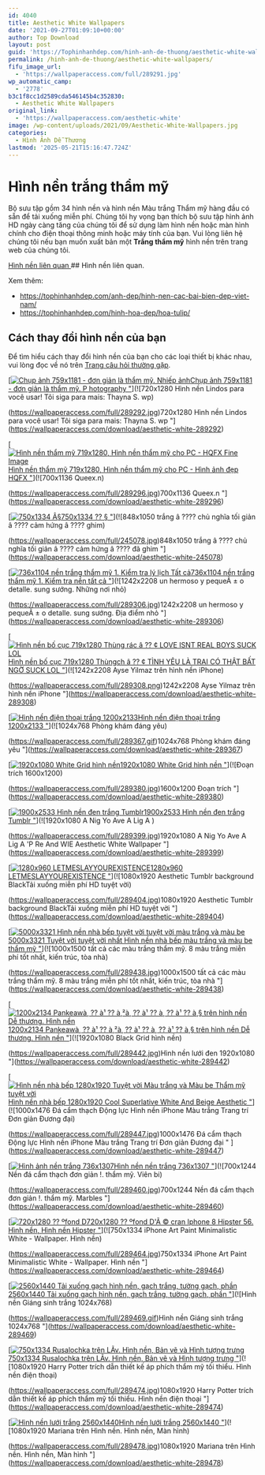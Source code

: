 ```yaml
---
id: 4040
title: Aesthetic White Wallpapers
date: '2021-09-27T01:09:10+00:00'
author: Top Download
layout: post
guid: 'https://Tophinhanhdep.com/hinh-anh-de-thuong/aesthetic-white-wallpapers/'
permalink: /hinh-anh-de-thuong/aesthetic-white-wallpapers/
fifu_image_url:
  - 'https://wallpaperaccess.com/full/289291.jpg'
wp_automatic_camp:
  - '2778'
b3c1f8cc1d2589cda546145b4c352830:
  - Aesthetic White Wallpapers
original_link:
  - 'https://wallpaperaccess.com/aesthetic-white'
image: /wp-content/uploads/2021/09/Aesthetic-White-Wallpapers.jpg
categories:
  - Hình Ảnh Dễ Thương
lastmod: '2025-05-21T15:16:47.724Z'
---
```

# Hình nền trắng thẩm mỹ

Bộ sưu tập gồm 34 hình nền và hình nền Màu trắng Thẩm mỹ hàng đầu có sẵn để tải xuống miễn phí. Chúng tôi hy vọng bạn thích bộ sưu tập hình ảnh HD ngày càng tăng của chúng tôi để sử dụng làm hình nền hoặc màn hình chính cho điện thoại thông minh hoặc máy tính của bạn. Vui lòng liên hệ chúng tôi nếu bạn muốn xuất bản một **Trắng thẩm mỹ** hình nền trên trang web của chúng tôi.

[Hình nền liên quan ](#related) ## Hình nền liên quan.

   
 Xem thêm:

   
- <https://tophinhanhdep.com/anh-dep/hinh-nen-cac-bai-bien-dep-viet-nam/>
- <https://tophinhanhdep.com/hinh-hoa-dep/hoa-tulip/>

## Cách thay đổi hình nền của bạn

Để tìm hiểu cách thay đổi hình nền của bạn cho các loại thiết bị khác nhau, vui lòng đọc về nó trên [Trang câu hỏi thường gặp](https://tophinhanhdep.com/faq/).

  
[[![Chụp ảnh 759x1181 - đơn giản là thẩm mỹ.  Nhiếp ảnh](https://wallpaperaccess.com/full/289291.jpg)Chụp ảnh 759x1181 - đơn giản là thẩm mỹ. P hotography "](https://wallpaperaccess.com/download/aesthetic-white-289291)](![720x1280 Hình nền Lindos para você usar!  Tôi siga para mais: Thayna S. wp)

(https://wallpaperaccess.com/full/289292.jpg)720x1280 Hình nền Lindos para você usar! Tôi siga para mais: Thayna S. wp "](https://wallpaperaccess.com/download/aesthetic-white-289292)

[[![Hình nền thẩm mỹ 719x1280, Hình nền thẩm mỹ cho PC - HQFX Fine Image](https://wallpaperaccess.com/full/289294.jpg)Hình nền thẩm mỹ 719x1280, Hình nền thẩm mỹ cho PC - Hình ảnh đẹp HQFX "](https://wallpaperaccess.com/download/aesthetic-white-289294)](![700x1136 Queex.n)

(https://wallpaperaccess.com/full/289296.jpg)700x1136 Queex.n "](https://wallpaperaccess.com/download/aesthetic-white-289296)

[[![750x1334 Â§](https://wallpaperaccess.com/full/289298.png)750x1334 ?? § "](https://wallpaperaccess.com/download/aesthetic-white-289298)](![848x1050 trắng â ????  chủ nghĩa tối giản â ????  cảm hứng â ????  ghim)

(https://wallpaperaccess.com/full/245078.jpg)848x1050 trắng â ???? chủ nghĩa tối giản â ???? cảm hứng â ???? đã ghim "](https://wallpaperaccess.com/download/aesthetic-white-245078)

[[![736x1104 nền trắng thẩm mỹ 1. Kiểm tra lý lịch Tất cả](https://wallpaperaccess.com/full/289303.jpg)736x1104 nền trắng thẩm mỹ 1. Kiểm tra nền tất cả "](https://wallpaperaccess.com/download/aesthetic-white-289303)](![1242x2208 un hermoso y pequeÃ ± o detalle.  sung sướng.  Những nơi nhỏ)

(https://wallpaperaccess.com/full/289306.jpg)1242x2208 un hermoso y pequeÃ ± o detalle. sung sướng. Địa điểm nhỏ "](https://wallpaperaccess.com/download/aesthetic-white-289306)

[[![Hình nền bố cục 719x1280 Thùng rác â ?? ¢ LOVE ISNT REAL BOYS SUCK LOL](https://wallpaperaccess.com/full/289307.jpg)Hình nền bố cục 719x1280 Thùngch â ?? ¢ TÌNH YÊU LÀ TRAI CÓ THẬT BẤT NGỜ SUCK LOL "](https://wallpaperaccess.com/download/aesthetic-white-289307)](![1242x2208 Ayse Yilmaz trên hình nền iPhone)

(https://wallpaperaccess.com/full/289308.png)1242x2208 Ayse Yilmaz trên hình nền iPhone "](https://wallpaperaccess.com/download/aesthetic-white-289308)

[[![Hình nền điện thoại trắng 1200x2133](https://wallpaperaccess.com/full/289342.jpg)Hình nền điện thoại trắng 1200x2133 "](https://wallpaperaccess.com/download/aesthetic-white-289342)](![1024x768 Phòng khám đáng yêu)

(https://wallpaperaccess.com/full/289367.gif)1024x768 Phòng khám đáng yêu "](https://wallpaperaccess.com/download/aesthetic-white-289367)

[[![1920x1080 White Grid hình nền](https://wallpaperaccess.com/full/289374.jpg)1920x1080 White Grid hình nền "](https://wallpaperaccess.com/download/aesthetic-white-289374)](![Đoạn trích 1600x1200)

(https://wallpaperaccess.com/full/289380.jpg)1600x1200 Đoạn trích "](https://wallpaperaccess.com/download/aesthetic-white-289380)

[[![1900x2533 Hình nền đen trắng Tumblr](https://wallpaperaccess.com/full/289383.jpg)1900x2533 Hình nền đen trắng Tumblr "](https://wallpaperaccess.com/download/aesthetic-white-289383)](![1920x1080 A Nig Yo Ave A Lig A )

(https://wallpaperaccess.com/full/289399.jpg)1920x1080 A Nig Yo Ave A Lig A 'P Re And WIE Aesthetic White Wallpaper "](https://wallpaperaccess.com/download/aesthetic-white-289399)

[[![1280x960 LETMESLAYYOUREXISTENCE](https://wallpaperaccess.com/full/289403.jpg)1280x960 LETMESLAYYOUREXISTENCE "](https://wallpaperaccess.com/download/aesthetic-white-289403)](![1080x1920 Aesthetic Tumblr background BlackTải xuống miễn phí HD tuyệt vời)

(https://wallpaperaccess.com/full/289404.jpg)1080x1920 Aesthetic Tumblr background BlackTải xuống miễn phí HD tuyệt vời "](https://wallpaperaccess.com/download/aesthetic-white-289404)

[[![5000x3321 Hình nền nhà bếp tuyệt vời tuyệt vời màu trắng và màu be](https://wallpaperaccess.com/full/289435.jpg)5000x3321 Tuyệt vời tuyệt vời nhất Hình nền nhà bếp màu trắng và màu be thẩm mỹ "](https://wallpaperaccess.com/download/aesthetic-white-289435)](![1000x1500 tất cả các màu trắng thẩm mỹ.  8 màu trắng miễn phí tốt nhất, kiến ​​trúc, tòa nhà)

(https://wallpaperaccess.com/full/289438.jpg)1000x1500 tất cả các màu trắng thẩm mỹ. 8 màu trắng miễn phí tốt nhất, kiến ​​trúc, tòa nhà "](https://wallpaperaccess.com/download/aesthetic-white-289438)

[[![1200x2134 Pankeawà¸ ?? à¹ ?? à¸²à¸ ?? à¹ ?? à¸ ?? à¹ ?? à¸§ trên hình nền Dễ thương.  Hình nền](https://wallpaperaccess.com/full/115693.jpg)1200x2134 Pankeawà¸ ?? à¹ ?? à¸²à¸ ?? à¹ ?? à¸ ?? à¹ ?? à¸§ trên hình nền Dễ thương. Hình nền "](https://wallpaperaccess.com/download/aesthetic-white-115693)](![1920x1080 Black Grid hình nền)

(https://wallpaperaccess.com/full/289442.jpg)Hình nền lưới đen 1920x1080 "](https://wallpaperaccess.com/download/aesthetic-white-289442)

 [[![Hình nền nhà bếp 1280x1920 Tuyệt vời Màu trắng và Màu be Thẩm mỹ tuyệt vời](https://wallpaperaccess.com/full/289446.jpg)Hình nền nhà bếp 1280x1920 Cool Superlative White And Beige Aesthetic "](https://wallpaperaccess.com/download/aesthetic-white-289446)](![1000x1476 Đá cẩm thạch Động lực Hình nền iPhone Màu trắng Trang trí Đơn giản Đương đại)

(https://wallpaperaccess.com/full/289447.jpg)1000x1476 Đá cẩm thạch Động lực Hình nền iPhone Màu trắng Trang trí Đơn giản Đương đại " ](https://wallpaperaccess.com/download/aesthetic-white-289447)

[[![Hình ảnh nền trắng 736x1307](https://wallpaperaccess.com/full/289451.jpg)Hình nền nền trắng 736x1307 "](https://wallpaperaccess.com/download/aesthetic-white-289451)](![700x1244 Nền đá cẩm thạch đơn giản !.  thẩm mỹ.  Viên bi)

(https://wallpaperaccess.com/full/289460.jpg)700x1244 Nền đá cẩm thạch đơn giản !. thẩm mỹ. Marbles "](https://wallpaperaccess.com/download/aesthetic-white-289460)

[[![720x1280 ?? ºfond D](https://wallpaperaccess.com/full/97011.jpg)720x1280 ?? ºfond D'Ã © cran Iphone 8 Hipster 56. Hình nền, Hình nền Hipster "](https://wallpaperaccess.com/download/aesthetic-white-97011)](![750x1334 iPhone Art Paint Minimalistic White - Wallpaper.  Hình nền)

(https://wallpaperaccess.com/full/289464.jpg)750x1334 iPhone Art Paint Minimalistic White - Wallpaper. Hình nền "](https://wallpaperaccess.com/download/aesthetic-white-289464)

[[![2560x1440 Tải xuống gạch hình nền, gạch trắng, tường gạch, phần](https://wallpaperaccess.com/full/289465.jpg)2560x1440 Tải xuống gạch hình nền, gạch trắng, tường gạch, phần "](https://wallpaperaccess.com/download/aesthetic-white-289465)](![Hình nền Giáng sinh trắng 1024x768)

(https://wallpaperaccess.com/full/289469.gif)Hình nền Giáng sinh trắng 1024x768 "](https://wallpaperaccess.com/download/aesthetic-white-289469)

[[![750x1334 Rusalochka trên LÃv.  Hình nền, Bản vẽ và Hình tượng trưng](https://wallpaperaccess.com/full/289470.jpg)750x1334 Rusalochka trên LÃv. Hình nền, Bản vẽ và Hình tượng trưng "](https://wallpaperaccess.com/download/aesthetic-white-289470)](![1080x1920 Harry Potter trích dẫn thiết kế áp phích thẩm mỹ tối thiểu.  Hình nền điện thoại)

(https://wallpaperaccess.com/full/289474.jpg)1080x1920 Harry Potter trích dẫn thiết kế áp phích thẩm mỹ tối thiểu. Hình nền điện thoại "](https://wallpaperaccess.com/download/aesthetic-white-289474)

[[![Hình nền lưới trắng 2560x1440](https://wallpaperaccess.com/full/289476.jpg)Hình nền lưới trắng 2560x1440 "](https://wallpaperaccess.com/download/aesthetic-white-289476)](![1080x1920 Mariana trên Hình nền.  Hình nền, Màn hình)

(https://wallpaperaccess.com/full/289478.jpg)1080x1920 Mariana trên Hình nền. Hình nền, Màn hình "](https://wallpaperaccess.com/download/aesthetic-white-289478)
